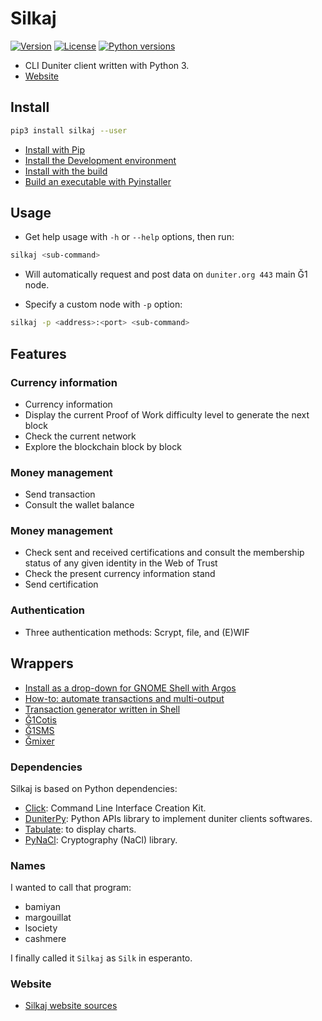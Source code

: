 # Silkaj
[![Version](https://img.shields.io/pypi/v/silkaj.svg)](https://pypi.python.org/pypi/silkaj) [![License](https://img.shields.io/pypi/l/silkaj.svg)](https://pypi.python.org/pypi/silkaj) [![Python versions](https://img.shields.io/pypi/pyversions/silkaj.svg)](https://pypi.python.org/pypi/silkaj)

- CLI Duniter client written with Python 3.
- [Website](https://silkaj.duniter.org)

## Install
```bash
pip3 install silkaj --user
```

- [Install with Pip](doc/install_pip.md)
- [Install the Development environment](doc/install_poetry.md)
- [Install with the build](doc/install_build.md)
- [Build an executable with Pyinstaller](doc/build_with_pyinstaller.md)

## Usage
- Get help usage with `-h` or `--help` options, then run:
```bash
silkaj <sub-command>
```

- Will automatically request and post data on `duniter.org 443` main Ğ1 node.

- Specify a custom node with `-p` option:
```bash
silkaj -p <address>:<port> <sub-command>
```

## Features
### Currency information
- Currency information
- Display the current Proof of Work difficulty level to generate the next block
- Check the current network
- Explore the blockchain block by block

### Money management
- Send transaction
- Consult the wallet balance

### Money management
- Check sent and received certifications and consult the membership status of any given identity in the Web of Trust
- Check the present currency information stand
- Send certification

### Authentication
- Three authentication methods: Scrypt, file, and (E)WIF

## Wrappers
- [Install as a drop-down for GNOME Shell with Argos](doc/argos.md)
- [How-to: automate transactions and multi-output](doc/how-to_automate_transactions_and_multi-output.md)
- [Transaction generator written in Shell](https://gitlab.com/jytou/tgen)
- [Ğ1Cotis](https://git.duniter.org/matograine/g1-cotis)
- [Ğ1SMS](https://git.duniter.org/clients/G1SMS/)
- [Ğmixer](https://git.duniter.org/tuxmain/gmixer-py/)

### Dependencies
Silkaj is based on Python dependencies:

- [Click](https://click.palletsprojects.com/): Command Line Interface Creation Kit.
- [DuniterPy](https://git.duniter.org/clients/python/duniterpy/): Python APIs library to implement duniter clients softwares.
- [Tabulate](https://bitbucket.org/astanin/python-tabulate/overview): to display charts.
- [PyNaCl](https://github.com/pyca/pynacl/): Cryptography (NaCl) library.

### Names
I wanted to call that program:
- bamiyan
- margouillat
- lsociety
- cashmere

I finally called it `Silkaj` as `Silk` in esperanto.

### Website
- [Silkaj website sources](https://git.duniter.org/websites/silkaj_website/)
